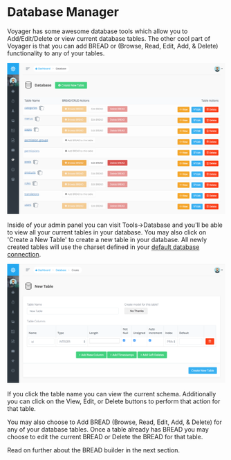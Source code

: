 # Database Manager

Voyager has some awesome database tools which allow you to Add/Edit/Delete or view current database tables. The other cool part of Voyager is that you can add BREAD or \(Browse, Read, Edit, Add, & Delete\) functionality to any of your tables.

![](../.gitbook/assets/3eb2f8e-database-manager.png)

Inside of your admin panel you can visit Tools-&gt;Database and you'll be able to view all your current tables in your database. You may also click on 'Create a New Table' to create a new table in your database. All newly created tables will use the charset defined in your [default database connection](https://laravel.com/docs/database#configuration).

![](../.gitbook/assets/a08485b-add-new-table.png)

If you click the table name you can view the current schema. Additionally you can click on the View, Edit, or Delete buttons to perform that action for that table.

You may also choose to Add BREAD \(Browse, Read, Edit, Add, & Delete\) for any of your database tables. Once a table already has BREAD you may choose to edit the current BREAD or Delete the BREAD for that table.

Read on further about the BREAD builder in the next section.

